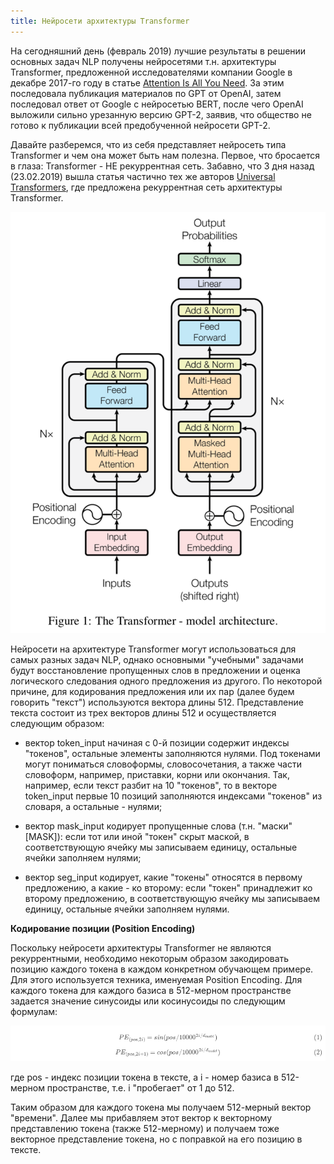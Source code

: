 ```yaml
---
title: Нейросети архитектуры Transformer
---
```

На сегодняшний день (февраль 2019) лучшие результаты в решении основных задач NLP получены нейросетями т.н. архитектуры Transformer, предложенной исследователями компании Google в декабре 2017-го году в статье [Attention Is All You Need](https://arxiv.org/pdf/1706.03762.pdf). За этим последовала публикация материалов по GPT от OpenAI, затем последовал ответ от Google с нейросетью BERT, после чего OpenAI выложили сильно урезанную версию GPT-2, заявив, что общество не готово к публикации всей предобученной нейросети GPT-2.

Давайте разберемся, что из себя представляет нейросеть типа Transformer и чем она может быть нам полезна.
Первое, что бросается в глаза: Transformer - НЕ рекуррентная сеть. Забавно, что 3 дня назад (23.02.2019) вышла статья частично тех же авторов [Universal Transformers](https://arxiv.org/pdf/1807.03819.pdf), где предложена рекуррентная сеть архитектуры Transformer.

![Архитектура Transformer](/img/Transformer.png)

Нейросети на архитектуре Transformer могут использоваться для самых разных задач NLP, однако основными "учебными" задачами будут восстановление пропущенных слов в предложении и оценка логического следования одного предложения из другого. По некоторой причине, для кодирования предложения или их пар (далее будем говорить "текст") используются вектора длины 512. Представление текста состоит из трех векторов длины 512 и осуществляется следующим образом: 

 - вектор token_input начиная с 0-й позиции содержит индексы "токенов", остальные элементы заполняются нулями. Под токенами могут пониматься словоформы, словосочетания, а также части словоформ, например, приставки, корни или окончания. Так, например, если текст разбит на 10 "токенов", то в векторе token_input первые 10 позиций заполняются индексами "токенов" из словаря, а остальные - нулями;

 - вектор mask_input кодирует пропущенные слова (т.н. "маски" [MASK]): если тот или иной "токен" скрыт маской, в соответствующую ячейку мы записываем единицу, остальные ячейки заполняем нулями;
 
 - вектор seg_input кодирует, какие "токены" относятся в первому предложению, а какие - ко второму: если "токен" принадлежит ко второму предложению, в соответствующую ячейку мы записываем единицу, остальные ячейки заполняем нулями.

**Кодирование позиции (Position Encoding)**

Поскольку нейросети архитектуры Transformer не являются рекуррентными, необходимо некоторым образом закодировать позицию каждого токена в каждом конкретном обучающем примере. Для этого используется техника, именуемая Position Encoding. Для каждого токена для каждого базиса в 512-мерном пространстве задается значение синусоиды или косинусоиды по следующим формулам:

![Position Encoding](/img/PositionEncoding2.png)

где pos - индекс позиции токена в тексте, а i - номер базиса в 512-мерном пространстве, т.е. i "пробегает" от 1 до 512.

Таким образом для каждого токена мы получаем 512-мерный вектор "времени". Далее мы прибавляем этот вектор к векторному представлению токена (также 512-мерному) и получаем тоже векторное представление токена, но с поправкой на его позицию в тексте.

